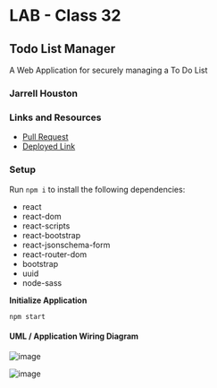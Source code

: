# LAB - Class 32

## Todo List Manager

A Web Application for securely managing a To Do List

### Jarrell Houston

### Links and Resources

- [Pull Request](https://github.com/Jarrell28/todo/pull/1)
- [Deployed Link](https://sleepy-benz-76cc26.netlify.app/)

### Setup

Run ``` npm i ``` to install the following dependencies:

 - react
 - react-dom
 - react-scripts
 - react-bootstrap
 - react-jsonschema-form
 - react-router-dom
 - bootstrap
 - uuid
 - node-sass
 
 **Initialize Application**

``` npm start ```
 

#### UML / Application Wiring Diagram

![image](https://user-images.githubusercontent.com/33704616/120566166-4bf89f00-c3d4-11eb-88db-c3bec23b5d96.png)


![image](https://user-images.githubusercontent.com/33704616/120566516-0688a180-c3d5-11eb-9995-ef88501283ea.png)


